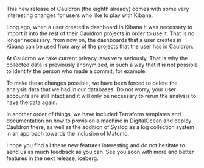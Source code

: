 This new release of Cauldron (the eighth already) comes with some very interesting changes for users who like to play with Kibana.

Long ago, when a user created a dashboard in Kibana it was necessary to import it into the rest of their Cauldron projects in order to use it. That is no longer necessary: from now on, the dashboards that a user creates in Kibana can be used from any of the projects that the user has in Cauldron.

At Cauldron we take current privacy laws very seriously. That is why the collected data is previously anonymized, in such a way that it is not possible to identify the person who made a commit, for example.

To make these changes possible, we have been forced to delete the analysis data that we had in our databases. Do not worry, your user accounts are still intact and it will only be necessary to rerun the analysis to have the data again.

In another order of things, we have included Terraform templates and documentation on how to provision a machine in DigitalOcean and deploy Cauldron there, as well as the addition of Syslog as a log collection system in an approach towards the inclusion of Matomo.

I hope you find all these new features interesting and do not hesitate to send us as much feedback as you can. See you soon with more and better features in the next release, iceberg.
